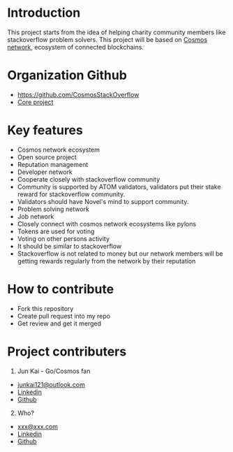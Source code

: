 # Introduction

This project starts from the idea of helping charity community members like stackoverflow problem solvers.
This project will be based on [Cosmos network](https://cosmos.network), ecosystem of connected blockchains.

# Organization Github

- https://github.com/CosmosStackOverflow
- [Core project](https://github.com/CosmosStackOverflow/CSOBlockchain)

# Key features

- Cosmos network ecosystem
- Open source project
- Reputation management
- Developer network
- Cooperate closely with stackoverflow community
- Community is supported by ATOM validators, validators put their stake reward for stackoverflow community.
- Validators should have Novel's mind to support community.
- Problem solving network
- Job network
- Closely connect with cosmos network ecosystems like pylons
- Tokens are used for voting
- Voting on other persons activity
- It should be similar to stackoverflow
- Stackoverflow is not related to money but our network members will be getting rewards regularly from the network by their reputation

# How to contribute
- Fork this repository
- Create pull request into my repo
- Get review and get it merged

# Project contributers

1. Jun Kai - Go/Cosmos fan
- junkai121@outlook.com
- [Linkedin](https://www.linkedin.com/in/jun-kai-78911a156/)
- [Github](https://github.com/junkai121)
2. Who?
- xxx@xxx.com
- [Linkedin]()
- [Github]()


